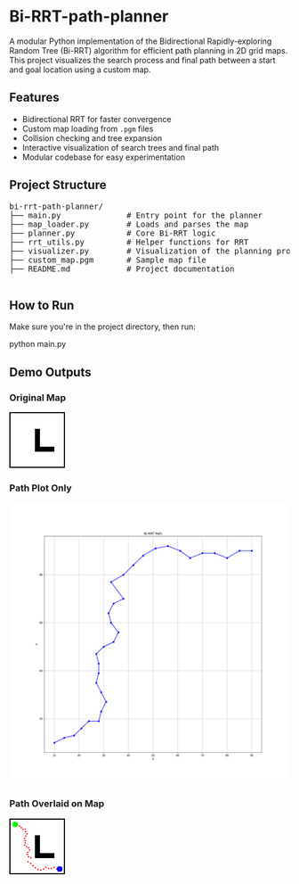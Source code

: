 # Bi-RRT-path-planner

A modular Python implementation of the Bidirectional Rapidly-exploring Random Tree (Bi-RRT) algorithm for efficient path planning in 2D grid maps. This project visualizes the search process and final path between a start and goal location using a custom map.

## Features

- Bidirectional RRT for faster convergence
- Custom map loading from `.pgm` files
- Collision checking and tree expansion
- Interactive visualization of search trees and final path
- Modular codebase for easy experimentation

## Project Structure
<pre>
bi-rrt-path-planner/
├── main.py              # Entry point for the planner
├── map_loader.py        # Loads and parses the map
├── planner.py           # Core Bi-RRT logic
├── rrt_utils.py         # Helper functions for RRT
├── visualizer.py        # Visualization of the planning process
├── custom_map.pgm       # Sample map file
├── README.md            # Project documentation
  
</pre>

## How to Run

Make sure you're in the project directory, then run:

python main.py

## Demo Outputs

### Original Map
![Custom Map](custom_map.png)

### Path Plot Only
![Saved Path Plot](saved_path_plot.png)

### Path Overlaid on Map
![Saved Path with Map](saved_path_with_map.png)
